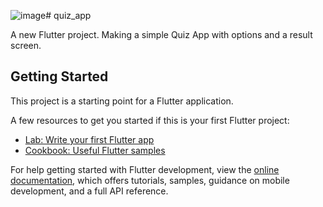 ![image](https://github.com/user-attachments/assets/7e0c44df-5144-4382-af64-80f56d9f4517)# quiz_app

A new Flutter project.
Making a simple Quiz App with options and a result screen.


## Getting Started

This project is a starting point for a Flutter application.

A few resources to get you started if this is your first Flutter project:

- [Lab: Write your first Flutter app](https://docs.flutter.dev/get-started/codelab)
- [Cookbook: Useful Flutter samples](https://docs.flutter.dev/cookbook)

For help getting started with Flutter development, view the
[online documentation](https://docs.flutter.dev/), which offers tutorials,
samples, guidance on mobile development, and a full API reference.
